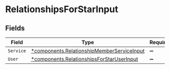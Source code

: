 # RelationshipsForStarInput


## Fields

| Field                                                                                               | Type                                                                                                | Required                                                                                            | Description                                                                                         |
| --------------------------------------------------------------------------------------------------- | --------------------------------------------------------------------------------------------------- | --------------------------------------------------------------------------------------------------- | --------------------------------------------------------------------------------------------------- |
| `Service`                                                                                           | [*components.RelationshipMemberServiceInput](../../models/shared/relationshipmemberserviceinput.md) | :heavy_minus_sign:                                                                                  | N/A                                                                                                 |
| `User`                                                                                              | [*components.RelationshipsForStarUserInput](../../models/shared/relationshipsforstaruserinput.md)   | :heavy_minus_sign:                                                                                  | N/A                                                                                                 |